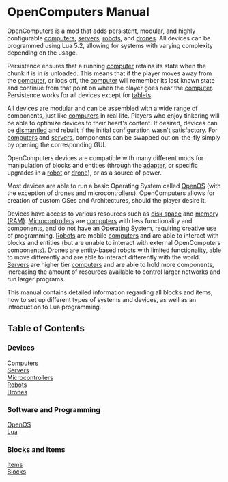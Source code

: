 # OpenComputers Manual

OpenComputers is a mod that adds persistent, modular, and highly configurable [computers](general/computer.md), [servers](item/server1.md), [robots](block/robot.md), and [drones](item/drone.md). All devices can be programmed using Lua 5.2, allowing for systems with varying complexity depending on the usage. 

Persistence ensures that a running [computer](general/computer.md) retains its state when the chunk it is in is unloaded. This means that if the player moves away from the [computer](general/computer.md), or logs off, the [computer](general/computer.md) will remember its last known state and continue from that point on when the player goes near the [computer](general/computer.md). Persistence works for all devices except for [tablets](item/tablet.md).  

All devices are modular and can be assembled with a wide range of components, just like [computers](general/computer.md) in real life. Players who enjoy tinkering will be able to optimize devices to their heart's content. If desired, devices can be [dismantled](block/disassembler.md) and rebuilt if the initial configuration wasn't satisfactory. For [computers](general/computer.md) and [servers](item/server1.md), components can be swapped out on-the-fly simply by opening the corresponding GUI. 

OpenComputers devices are compatible with many different mods for manipulation of blocks and entities (through the [adapter](block/adapter.md), or specific upgrades in a [robot](block/robot.md) or [drone](item/drone.md)), or as a source of power. 

Most devices are able to run a basic Operating System called [OpenOS](general/openOS.md) (with the exception of drones and microcontrollers). OpenComputers allows for creation of custom OSes and Architectures, should the player desire it. 

Devices have access to various resources such as [disk space](item/hdd1.md) and [memory (RAM)](item/ram1.md). [Microcontrollers](block/microcontroller.md) are [computers](general/computer.md) with less functionality and components, and do not have an Operating System, requiring creative use of programming. [Robots](block/robot.md) are mobile [computers](general/computer.md) and are able to interact with blocks and entities (but are unable to interact with external OpenComputers components). [Drones](item/drone.md) are entity-based [robots](block/robot.md) with limited functionality, able to move differently and are able to interact differently with the world. [Servers](item/server1.md) are higher tier [computers](general/computer.md) and are able to hold more components, increasing the amount of resources available to control larger networks and run larger programs. 

This manual contains detailed information regarding all blocks and items, how to set up different types of systems and devices, as well as an introduction to Lua programming. 

## Table of Contents

### Devices
[Computers](general/computer.md)  
[Servers](item/server1.md)  
[Microcontrollers](block/microcontroller.md)  
[Robots](block/robot.md)  
[Drones](item/drone.md)  

### Software and Programming
[OpenOS](general/openOS.md)  
[Lua](general/lua.md)

### Blocks and Items
[Items](item/index.md)  
[Blocks](block/index.md)  
